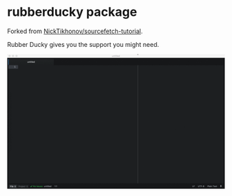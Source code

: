 # rubberducky package

Forked from [NickTikhonov/sourcefetch-tutorial](https://github.com/NickTikhonov/sourcefetch-tutorial).

Rubber Ducky gives you the support you might need.

![A screenshot of package](./static/readme.gif)
